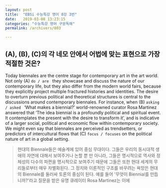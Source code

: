 ```yaml
---
layout: post
title:  "EBSi 수능특강 영어 8강 3번"
date:   2019-03-08 13:23:15
categories: "수능특강 영어 구문독해"
permalink: /archivers/803

---
```


## (A), (B), (C)의 각 네모 안에서 어법에 맞는 표현으로 가장 적절한 것은? 
Today biennales are the centre stage for contemporary art in the art world. Not only (A) `do / are `  they showcase and discuss the nature of our contemporary life, but they also differ from the modern world fairs, because they explicitly project multiple fractured histories and identities. The desire to overturn previous political and theoretical structures is central to the discussions around contemporary biennales. For instance, when (B) `asking / asked `  ‘What makes a biennial?’ world-renowned curator Rosa Martinez answered that ‘The idea biennial is a profoundly political and spiritual event. It contemplates the present with the desire to transform it’, and is indicative of a larger social, political and economic flow within contemporary society. We might even say that biennales are perceived as trendsetters, or predictors of intercultural flows that (C) `focus / focuses`  on the political nature of art in a global setting.

<!--more-->

> 현대의 Biennale들은 예술계에 있어 중심 무대이다. 그들은 우리의 동시대적 생애의 자연에 대해서 보여주거나 논할 뿐 만 아니라, 그들은 명시적으로 역사와 정체성의 다수의 파편을 명시적으로 보여주기 때문에 그들은 또한 현대 세계의 무리들로부터 매우 차별화된다. 그 정치와 이론적인 구조를 바꾸려는 욕망은 현대의 Biennale를 둘러싸 토론의 중심이 된다. 예를 들어 '무엇이 Biennial를 만듭니까?'라고 질문을 받은 유명 큐레이터 Rosa Martinez는 이에